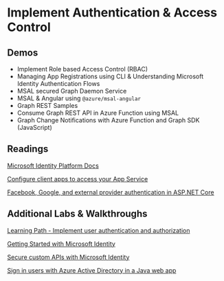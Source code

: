 # Implement Authentication & Access Control

## Demos

- Implement Role based Access Control (RBAC)
- Managing App Registrations using CLI & Understanding Microsoft Identity Authentication Flows
- MSAL secured Graph Daemon Service
- MSAL & Angular using `@azure/msal-angular`
- Graph REST Samples
- Consume Graph REST API in Azure Function using MSAL
- Graph Change Notifications with Azure Function and Graph SDK (JavaScript)

## Readings

[Microsoft Identity Platform Docs](https://learn.microsoft.com/en-us/azure/active-directory/develop/)

[Configure client apps to access your App Service](https://learn.microsoft.com/en-us/azure/app-service/configure-authentication-provider-aad?tabs=workforce-tenant#configure-client-apps-to-access-your-app-service)

[Facebook, Google, and external provider authentication in ASP.NET Core](https://learn.microsoft.com/en-us/aspnet/core/security/authentication/social/?view=aspnetcore-6.0&tabs=visual-studio)


## Additional Labs & Walkthroughs

[Learning Path - Implement user authentication and authorization](https://docs.microsoft.com/en-us/learn/paths/az-204-implement-authentication-authorization/)

[Getting Started with Microsoft Identity](https://docs.microsoft.com/en-us/learn/modules/getting-started-identity/)

[Secure custom APIs with Microsoft Identity](https://docs.microsoft.com/en-us/learn/modules/identity-secure-custom-api/)

[Sign in users with Azure Active Directory in a Java web app](https://learn.microsoft.com/en-us/training/modules/azure-java-app-enable-authentication-authorization/)